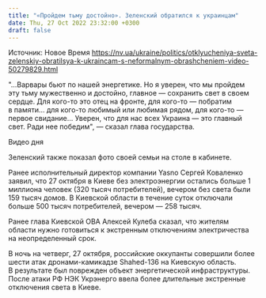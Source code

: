 ```yaml
---
title: "«Пройдем тьму достойно». Зеленский обратился к украинцам"
date: Thu, 27 Oct 2022 23:32:00 +0300
draft: false
---
```

Источник: Новое Время https://nv.ua/ukraine/politics/otklyucheniya-sveta-zelenskiy-obratilsya-k-ukraincam-s-neformalnym-obrashcheniem-video-50279829.html


"…Варвары бьют по нашей энергетике. Но я уверен, что мы пройдем эту тьму мужественно и достойно, главное — сохранить свет в своем сердце. Для кого-то это отец на фронте, для кого-то — побратим в памяти… для кого-то любимый или любимая рядом, для кого-то — первое свидание… Уверен, что для нас всех Украина — это главный свет. Ради нее победим", — сказал глава государства.

 Видео дня   

Зеленский также показал фото своей семьи на столе в кабинете.

 Ранее исполнительный директор компании Yasno Сергей Коваленко заявил, что 27 октября в Киеве без электроэнергии остались больше 1 миллиона человек (320 тысяч потребителей), вечером без света были 159 тысяч домов. В Киевской области в течение суток отключали больше 500 тысяч потребителей, вечером — 258 тысяч.

Ранее глава Киевской ОВА Алексей Кулеба сказал, что жителям области нужно готовиться к экстренным отключениям электричества на неопределенный срок.

В ночь на четверг, 27 октября, российские оккупанты совершили более шести атак дронами-камикадзе Shahed-136 на Киевскую область. В результате был поврежден объект энергетической инфраструктуры. После атаки РФ НЭК Укрэнерго ввела более длительные экстренные отключения света в Киеве.
